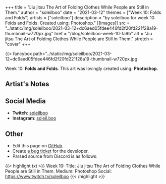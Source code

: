 +++
title =       "Jiu jitsu The Art of Folding Clothes While People are Still in Them."
author =      "soleilboo"
date =        "2021-03-12"
themes =      ["Week 10: Folds and Folds"]
artists =     ["soleilboo"]
description = "by soleilboo for week 10: Folds and Folds. Created using: Photoshop."
[[images]]
              src = "../static/img/soleilboo/2021-03-12+dc6aed05fdee446fd2f20fd221f28a19-thumbnail-w720px.jpg"
              href = "/blog/soleilboo-week-10-fa9b"
              alt = "Jiu jitsu The Art of Folding Clothes While People are Still in Them."
              stretch = "cover"
+++


{{< fancybox path="../static/img/soleilboo/2021-03-12+dc6aed05fdee446fd2f20fd221f28a19-thumbnail-w720px.jpg

Week 10: **Folds and Folds**. This art was lovingly created using: **Photoshop**.

## Artist's Notes



## Social Media

- **Twitch**: <a href='https://twitch.tv/soleilboo' target='_blank'>soleilboo</a>
- **Instagram**: <a href='https://instagram.com/soleil.boo' target='_blank'>soleil.boo</a>

## Other

- Edit this page on [GitHub](https://github.com/teaminkling/web-refresh/edit/main/content/blog/soleilboo-week-10-fa9b.md).
- Create [a bug ticket](https://github.com/teaminkling/web-refresh/issues/new?assignees=&labels=bug&template=problem-report.md&title=) for the developer.
- Parsed source from Discord is as follows:

{{< highlight txt >}}
Week 10:
Title: Jiu jitsu The Art of Folding Clothes While People are Still in Them.
Medium: Photoshop
Social: https://www.twitch.tv/soleilboo
{{< /highlight >}}